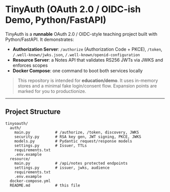 # TinyAuth (OAuth 2.0 / OIDC-ish Demo, Python/FastAPI)

TinyAuth is a **runnable** OAuth 2.0 / OIDC-style teaching project built with Python/FastAPI. It demonstrates:

* **Authorization Server**: `/authorize` (Authorization Code + PKCE), `/token`, `/.well-known/jwks.json`, `/.well-known/openid-configuration`
* **Resource Server**: a Notes API that validates RS256 JWTs via JWKS and enforces scopes
* **Docker Compose**: one command to boot both services locally

> This repository is intended for **education/demo**. It uses in-memory stores and a minimal fake login/consent flow. Expansion points are marked for you to productionize.

---

## Project Structure

```
tinyoauth/
  auth/
    main.py           # /authorize, /token, discovery, JWKS
    security.py       # RSA key gen, JWT signing, PKCE, JWKS
    models.py         # Pydantic request/response models
    settings.py       # Issuer, TTLs
    requirements.txt
    .env.example
  resource/
    main.py           # /api/notes protected endpoints
    settings.py       # issuer, jwks, audience
    requirements.txt
    .env.example
  docker-compose.yml
  README.md           # this file
```
